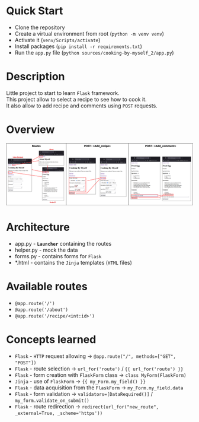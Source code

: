 # Quick Start
* Clone the repository
* Create a virtual environment from root (`python -m venv venv`)
* Activate it (`venv/Scripts/activate`)
* Install packages (`pip install -r requirements.txt`)
* Run the `app.py` file (`python sources/cooking-by-myself_2/app.py`)

# Description
Little project to start to learn `Flask` framework.  
This project allow to select a recipe to see how to cook it.  
It also allow to add recipe and comments using `POST` requests.  

# Overview
![](./docs/img/synthesis.png)

# Architecture
* app.py - **`Launcher`** containing the routes
* helper.py - mock the data
* forms.py - contains forms for `Flask`
* *.html - contains the `Jinja` templates (`HTML` files)

# Available routes
* `@app.route('/')`
* `@app.route('/about')`
* `@app.route('/recipe/<int:id>')`

# Concepts learned
* `Flask` - `HTTP` request allowing -> `@app.route("/", methods=["GET", "POST"])`
* `Flask` - route selection -> `url_for('route')` / `{{ url_for('route') }}`
* `Flask` - form creation with `FlaskForm` class -> `class MyForm(FlaskForm)`
* `Jinja` - use of `FlaskForm` -> `{{ my_Form.my_field() }}`
* `Flask` - data acquisition from the `FlaskForm` -> `my_Form.my_field.data`
* `Flask` - form validation -> `validators=[DataRequired()]` / `my_form.validate_on_submit()`
* `Flask` - route redirection -> `redirect(url_for("new_route", _external=True, _scheme='https'))`